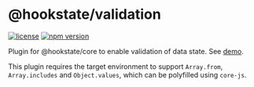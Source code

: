 # @hookstate/validation

[![license](https://img.shields.io/github/license/avkonst/hookstate)](https://img.shields.io/github/license/avkonst/hookstate) [![npm version](https://img.shields.io/npm/v/@hookstate/validation.svg?maxAge=300&label=version&colorB=007ec6)](https://www.npmjs.com/package/@hookstate/validation)

Plugin for @hookstate/core to enable validation of data state. See [demo](https://hookstate.js.org/plugin-validation).

This plugin requires the target environment to support `Array.from`, `Array.includes` and `Object.values`, which can be polyfilled using `core-js`.